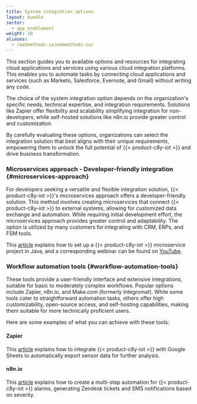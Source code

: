 ```yaml
---
title: System integration options
layout: bundle
sector:
  - app_enablement
weight: 10
aliases:
  - /webmethods-io/webmethods-io/
---
```


This section guides you to available options and resources for integrating cloud applications and services using various cloud integration platforms. This enables you to automate tasks by connecting cloud applications and services (such as Marketo, Salesforce, Evernote, and Gmail) without writing any code.

The choice of the system integration option depends on the organization's specific needs, technical expertise, and integration requirements. Solutions like Zapier offer flexibility and scalability simplifying integration for non-developers, while self-hosted solutions like n8n.io provide greater control and customization.  

By carefully evaluating these options, organizations can select the integration solution that best aligns with their unique requirements, empowering them to unlock the full potential of {{< product-c8y-iot >}} and drive business transformation.

### Microservices approach - Developer-friendly integration {#microservices-approach}

For developers seeking a versatile and flexible integration solution, {{< product-c8y-iot >}}'s microservices approach offers a developer-friendly solution. This method involves creating microservices that connect {{< product-c8y-iot >}} to external systems, allowing for customized data exchange and automation. While requiring initial development effort, the microservices approach provides greater control and adaptability. The option is utilized by many customers for integrating with CRM, ERPs, and FSM tools.

This [article](https://tech.forums.softwareag.com/t/jump-start-your-next-cumulocity-microservice-project-in-java/257641) explains how to set up a {{< product-c8y-iot >}} microservice project in Java, and a corresponding webinar can be found on [YouTube](https://www.youtube.com/watch?v=2j21ULZbtlg).

### Workflow automation tools {#workflow-automation-tools}

These tools provide a user-friendly interface and extensive integrations, suitable for basic to moderately complex workflows. Popular options include Zapier, n8n.io, and Make.com (formerly Integromat). While some tools cater to straightforward automation tasks, others offer high customizability, open-source access, and self-hosting capabilities, making them suitable for more technically proficient users.  

Here are some examples of what you can achieve with these tools:

#### Zapier

This [article](https://tech.forums.softwareag.com/t/cumulocity-iot-google-spreadsheet-no-code-integration-guide/287731) explains how to integrate {{< product-c8y-iot >}} with Google Sheets to automatically export sensor data for further analysis.

#### n8n.io

This [article]( https://tech.forums.softwareag.com/t/integration-guide-sending-cumulocity-iot-alarms-to-zendisk-twilio-using-n8n/288085) explains how to create a multi-step automation for {{< product-c8y-iot >}} alarms, generating Zendesk tickets and SMS notifications based on severity.

